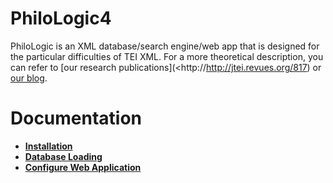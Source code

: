 PhiloLogic4
===========

PhiloLogic is an XML database/search engine/web app that is designed 
for the particular difficulties of TEI XML.  For a more theoretical 
description, you can refer to [our research publications](<http://http://jtei.revues.org/817) or [our blog](<http://artfl.blogspot.com>).


Documentation
=============
* [**Installation**](docs/installation.md)
* [**Database Loading**](docs/database_loading.md)
* [**Configure Web Application**](docs/configure_web_app.md)
